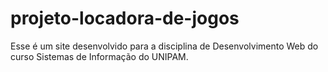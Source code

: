 # projeto-locadora-de-jogos
Esse é um site desenvolvido para a disciplina de Desenvolvimento Web do curso Sistemas de Informação do UNIPAM.
